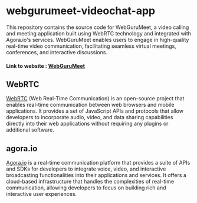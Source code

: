 # webgurumeet-videochat-app
This repository contains the source code for WebGuruMeet, a video calling and meeting application built using WebRTC technology and integrated with Agora.io's services. WebGuruMeet enables users to engage in high-quality real-time video communication, facilitating seamless virtual meetings, conferences, and interactive discussions.
#### Link to website : [WebGuruMeet](webgurumeet.web.app)
## WebRTC
[WebRTC](webrtc.org) (Web Real-Time Communication) is an open-source project that enables real-time communication between web browsers and mobile applications. It provides a set of JavaScript APIs and protocols that allow developers to incorporate audio, video, and data sharing capabilities directly into their web applications without requiring any plugins or additional software.
## agora.io
[Agora.io](agora.io) is a real-time communication platform that provides a suite of APIs and SDKs for developers to integrate voice, video, and interactive broadcasting functionalities into their applications and services. It offers a cloud-based infrastructure that handles the complexities of real-time communication, allowing developers to focus on building rich and interactive user experiences.
